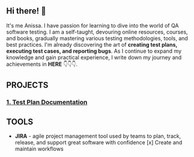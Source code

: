 ## Hi there! 👋

It's me Anissa. I have passion for learning  to dive into the world of QA software testing. I am a self-taught, devouring online resources, courses, and books, gradually mastering various testing methodologies, tools, and best practices. I'm already discovering the art of **creating test plans, executing test cases, and reporting bugs**. As I continue to expand my knowledge and gain practical experience, I  write down my journey and achievements in **HERE** 👇👇👇.

## PROJECTS
### [1. Test Plan Documentation]()



## TOOLS
+ **JIRA** - agile project management tool used by teams to plan, track, release, and support great software with confidence
[x] Create and maintain workflows

